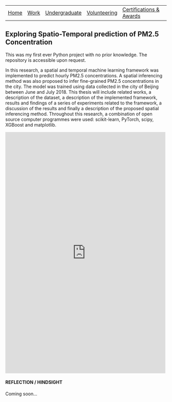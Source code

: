 |                           |                                     |                                   |                           |                           |
|:--------------------------|:------------------------------------|:----------------------------------|:--------------------------|:--------------------------|
| [Home](../)               | [Work](../professional/)            | [Undergraduate](../undergraduate/)| [Volunteering](../volunteering/)  | [Certifications & Awards](../certifications/)|

## Exploring Spatio-Temporal prediction of PM2.5 Concentration

This was my first ever Python project with no prior knowledge. The repository is accessible upon request.

In this research, a spatial and temporal machine learning framework was implemented to predict hourly PM2.5 concentrations. A spatial inferencing method was also proposed to infer fine-grained PM2.5 concentrations in the city. The model was trained using data collected in the city of Beijing between June and July 2018. This thesis will include related works, a description of the dataset, a description of the implemented framework, results and findings of a series of experiments related to the framework, a discussion of the results and finally a description of the proposed spatial inferencing method. Throughout this research, a combination of open source computer programmes were used: scikit-learn, PyTorch, scipy, XGBoost and matplotlib.

<embed src="https://github.com/sherlynn-wong/sherlynn-wong.github.io/blob/main/assets/docs/fyp-poster.pdf" width="500" height="750" type="application/pdf">

#### REFLECTION / HINDSIGHT

Coming soon...

